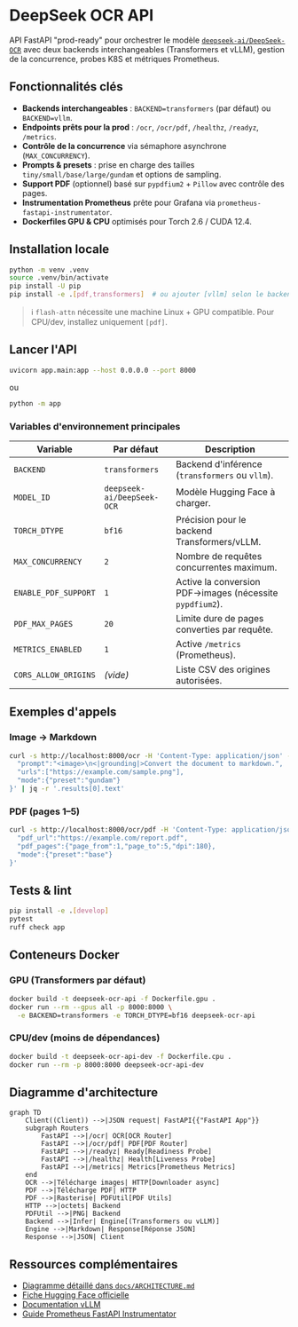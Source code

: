 # DeepSeek OCR API

API FastAPI "prod-ready" pour orchestrer le modèle [`deepseek-ai/DeepSeek-OCR`](https://huggingface.co/deepseek-ai/DeepSeek-OCR) avec deux backends interchangeables (Transformers et vLLM), gestion de la concurrence, probes K8S et métriques Prometheus.

## Fonctionnalités clés

- **Backends interchangeables** : `BACKEND=transformers` (par défaut) ou `BACKEND=vllm`.
- **Endpoints prêts pour la prod** : `/ocr`, `/ocr/pdf`, `/healthz`, `/readyz`, `/metrics`.
- **Contrôle de la concurrence** via sémaphore asynchrone (`MAX_CONCURRENCY`).
- **Prompts & presets** : prise en charge des tailles `tiny/small/base/large/gundam` et options de sampling.
- **Support PDF** (optionnel) basé sur `pypdfium2` + `Pillow` avec contrôle des pages.
- **Instrumentation Prometheus** prête pour Grafana via `prometheus-fastapi-instrumentator`.
- **Dockerfiles GPU & CPU** optimisés pour Torch 2.6 / CUDA 12.4.

## Installation locale

```bash
python -m venv .venv
source .venv/bin/activate
pip install -U pip
pip install -e .[pdf,transformers]  # ou ajouter [vllm] selon le backend souhaité
```

> ℹ️ `flash-attn` nécessite une machine Linux + GPU compatible. Pour CPU/dev, installez uniquement `[pdf]`.

## Lancer l'API

```bash
uvicorn app.main:app --host 0.0.0.0 --port 8000
```

ou

```bash
python -m app
```

### Variables d'environnement principales

| Variable | Par défaut | Description |
| --- | --- | --- |
| `BACKEND` | `transformers` | Backend d'inférence (`transformers` ou `vllm`). |
| `MODEL_ID` | `deepseek-ai/DeepSeek-OCR` | Modèle Hugging Face à charger. |
| `TORCH_DTYPE` | `bf16` | Précision pour le backend Transformers/vLLM. |
| `MAX_CONCURRENCY` | `2` | Nombre de requêtes concurrentes maximum. |
| `ENABLE_PDF_SUPPORT` | `1` | Active la conversion PDF→images (nécessite `pypdfium2`). |
| `PDF_MAX_PAGES` | `20` | Limite dure de pages converties par requête. |
| `METRICS_ENABLED` | `1` | Active `/metrics` (Prometheus). |
| `CORS_ALLOW_ORIGINS` | _(vide)_ | Liste CSV des origines autorisées.

## Exemples d'appels

### Image → Markdown

```bash
curl -s http://localhost:8000/ocr -H 'Content-Type: application/json' -d '{
  "prompt":"<image>\n<|grounding|>Convert the document to markdown.",
  "urls":["https://example.com/sample.png"],
  "mode":{"preset":"gundam"}
}' | jq -r '.results[0].text'
```

### PDF (pages 1–5)

```bash
curl -s http://localhost:8000/ocr/pdf -H 'Content-Type: application/json' -d '{
  "pdf_url":"https://example.com/report.pdf",
  "pdf_pages":{"page_from":1,"page_to":5,"dpi":180},
  "mode":{"preset":"base"}
}'
```

## Tests & lint

```bash
pip install -e .[develop]
pytest
ruff check app
```

## Conteneurs Docker

### GPU (Transformers par défaut)

```bash
docker build -t deepseek-ocr-api -f Dockerfile.gpu .
docker run --rm --gpus all -p 8000:8000 \
  -e BACKEND=transformers -e TORCH_DTYPE=bf16 deepseek-ocr-api
```

### CPU/dev (moins de dépendances)

```bash
docker build -t deepseek-ocr-api-dev -f Dockerfile.cpu .
docker run --rm -p 8000:8000 deepseek-ocr-api-dev
```

## Diagramme d'architecture

```mermaid
graph TD
    Client((Client)) -->|JSON request| FastAPI{{"FastAPI App"}}
    subgraph Routers
        FastAPI -->|/ocr| OCR[OCR Router]
        FastAPI -->|/ocr/pdf| PDF[PDF Router]
        FastAPI -->|/readyz| Ready[Readiness Probe]
        FastAPI -->|/healthz| Health[Liveness Probe]
        FastAPI -->|/metrics| Metrics[Prometheus Metrics]
    end
    OCR -->|Télécharge images| HTTP[Downloader async]
    PDF -->|Télécharge PDF| HTTP
    PDF -->|Rasterise| PDFUtil[PDF Utils]
    HTTP -->|octets| Backend
    PDFUtil -->|PNG| Backend
    Backend -->|Infer| Engine[(Transformers ou vLLM)]
    Engine -->|Markdown| Response[Réponse JSON]
    Response -->|JSON| Client
```

## Ressources complémentaires

- [Diagramme détaillé dans `docs/ARCHITECTURE.md`](docs/ARCHITECTURE.md)
- [Fiche Hugging Face officielle](https://huggingface.co/deepseek-ai/DeepSeek-OCR)
- [Documentation vLLM](https://docs.vllm.ai/)
- [Guide Prometheus FastAPI Instrumentator](https://github.com/trallard/prometheus-fastapi-instrumentator)
